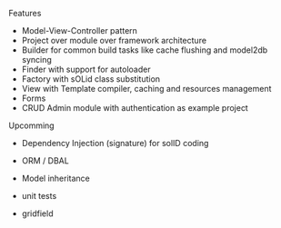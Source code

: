 Features
- Model-View-Controller pattern
- Project over module over framework architecture
- Builder for common build tasks like cache flushing and model2db syncing
- Finder with support for autoloader
- Factory with sOLid class substitution
- View with Template compiler, caching and resources management
- Forms
- CRUD Admin module with authentication as example project

Upcomming
- Dependency Injection (signature) for solID coding
- ORM / DBAL
- Model inheritance

- unit tests
- gridfield
